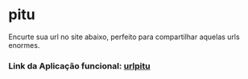 # pitu
Encurte sua url no site abaixo, perfeito para compartilhar aquelas urls enormes.

### Link da Aplicação funcional: [urlpitu](www.urlpitu.tk)
